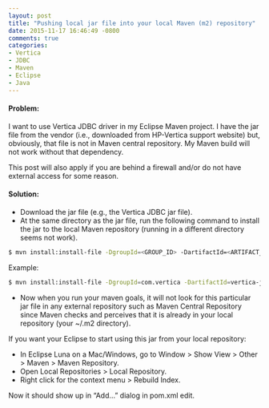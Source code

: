 ```yaml
---
layout: post
title: "Pushing local jar file into your local Maven (m2) repository"
date: 2015-11-17 16:46:49 -0800
comments: true
categories:
- Vertica
- JDBC
- Maven
- Eclipse
- Java
---
```


#### Problem:
I want to use Vertica JDBC driver in my Eclipse Maven project. I have the jar file from the vendor (i.e., downloaded from HP-Vertica support website) but, obviously, that file is not in Maven central repository. My Maven build will not work without that dependency. 

This post will also apply if you are behind a firewall and/or do not have external access for some reason.

<!--more-->

#### Solution:

* Download the jar file (e.g., the Vertica JDBC jar file). 
* At the same directory as the jar file, run the following command to install the jar to the local Maven repository (running in a different directory seems not work).

``` bash General Maven command
$ mvn install:install-file -DgroupId=<GROUP_ID> -DartifactId=<ARTIFACT_ID> -Dversion=<VERSION> -Dpackaging=jar -Dfile=<LOCAL_PATH_FOR_JAR> -DgeneratePom=true
```

Example:

``` bash Example Maven command for Vertica JDBC
$ mvn install:install-file -DgroupId=com.vertica -DartifactId=vertica-jdbc -Dversion=7.0.1 -Dpackaging=jar -Dfile=~/Downloads/vertica/vertica-jdbc-7.0.1.jar -DgeneratePom=true
```

* Now when you run your maven goals, it will not look for this particular jar file in any external repository such as Maven Central Repository since Maven checks and perceives that it is already in your local repository (your ~/.m2 directory).

If you want your Eclipse to start using this jar from your local repository:

* In Eclipse Luna on a Mac/Windows, go to Window > Show View > Other > Maven > Maven Repository.
* Open Local Repositories > Local Repository.
* Right click for the context menu > Rebuild Index.

Now it should show up in “Add…” dialog in pom.xml edit. 